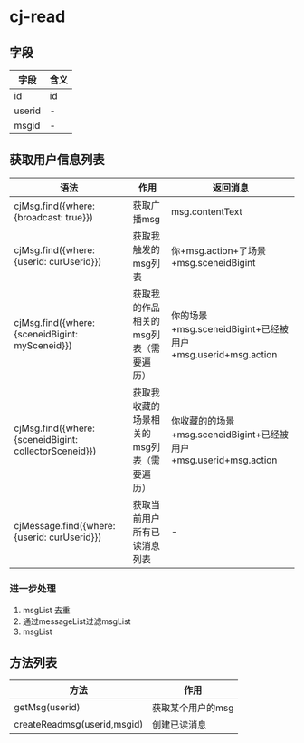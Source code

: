 # cj-read

## 字段

字段     | 含义
------ | --
id     | id
userid | -
msgid  | -

## 获取用户信息列表

语法                                                     | 作用                     | 返回消息
------------------------------------------------------ | ---------------------- | -----------------------------------------------------
cjMsg.find({where: {broadcast: true}})                 | 获取广播msg                | msg.contentText
cjMsg.find({where: {userid: curUserid}})               | 获取我触发的msg列表            | 你+msg.action+了场景+msg.sceneidBigint
cjMsg.find({where: {sceneidBigint: mySceneid}})        | 获取我的作品相关的msg列表（需要遍历）   | 你的场景+msg.sceneidBigint+已经被用户+msg.userid+msg.action
cjMsg.find({where: {sceneidBigint: collectorSceneid}}) | 获取我收藏的场景相关的msg列表（需要遍历） | 你收藏的的场景+msg.sceneidBigint+已经被用户+msg.userid+msg.action
cjMessage.find({where: {userid: curUserid}})           | 获取当前用户所有已读消息列表         | -

### 进一步处理

1. msgList 去重
2. 通过messageList过滤msgList
3. msgList

## 方法列表

方法                          | 作用
--------------------------- | ----------
getMsg(userid)              | 获取某个用户的msg
createReadmsg(userid,msgid) | 创建已读消息
